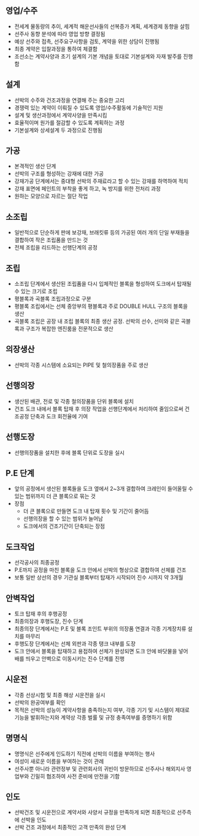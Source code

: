 ## 영업/수주

-   전세계 물동량의 추이, 세계적 해운선사들의 선복증가 계획, 세계경제 동향을 살핌
-   선주사 동향 분석에 따라 영업 방향 결정됨
-   예상 선주와 접촉, 선주요구사항을 검토, 계약을 위한 상담이 진행됨
-   최종 계약은 입찰과정을 통하여 체결함
-   조선소는 계약사양과 초기 설계의 기본 개념을 토대로 기본설계와 자재 발주를 진행함

## 설계

-   선박의 수주와 건조과정을 연결해 주는 중요한 고리
-   경쟁력 있는 계약이 이뤄질 수 있도록 영업/수주활동에 기술적인 지원
-   설계 및 생산과정에서 계약사양을 만족시킴
-   효율적이며 원가를 절감할 수 있도록 계획하는 과정
-   기본설계와 상세설계 두 과정으로 진행됨

## 가공

-   본격적인 생산 단계
-   선박의 구조를 형성하는 강재에 대한 가공
-   강재가공 단계에서는 중대형 선박의 주재료라고 할 수 있는 강재를 하역하여 적치
-   강재 표면에 페인트의 부착을 좋게 하고, 녹 방지를 위한 전처리 과정
-   원하는 모양으로 자르는 절단 작업

## 소조립

-   일반적으로 단순하게 판에 보강재, 브래킷류 등의 가공된 여러 개의 단일 부재들을 결합하여 작은 조립품을 만드는 것
-   전체 조립을 리드하는 선행단계의 공정

## 조립

-   소조립 단계에서 생산된 조립품을 다시 입체적인 블록을 형성하여 도크에서 탑재될 수 있는 크기로 조립
-   평블록과 곡블록 조립과정으로 구분
-   평블록 조립에서는 선체 중앙부의 평블록과 주로 DOUBLE HULL 구조의 블록을 생산
-   곡블록 조립은 공장 내 조립 블록의 최종 생산 공정. 선박의 선수, 선미와 같은 곡블록과 구조가 복잡한 엔진룸을 전문적으로 생산

## 의장생산

-   선박의 각종 시스템에 소요되는 PIPE 및 철의장품을 주로 생산

## 선행의장

-   생산된 배관, 전로 및 각종 철의장품을 단위 블록에 설치
-   건조 도크 내에서 블록 탑재 후 의장 작업을 선행단계에서 처리하여 줄임으로써 건조공정 단축과 도크 회전율에 기여

## 선행도장

-   선행의장품을 설치한 후에 블록 단위로 도장을 실시

## P.E 단계

-   앞의 공정에서 생산된 블록들을 도크 옆에서 2~3개 결합하여 크레인이 들어올릴 수 있는 범위까지 더 큰 블록으로 묶는 것
-   장점
    -   더 큰 블록으로 만들면 도크 내 탑재 횟수 및 기간이 줄어듬
    -   선행의장을 할 수 있는 범위가 늘어남
    -   도크에서의 건조기간이 단축되는 장점

## 도크작업

-   선각공사의 최종공정
-   P.E까지 공정을 마친 블록을 도크 안에서 선박의 형상으로 결합하여 선체를 건조
-   보통 일반 상선의 경우 기관실 블록부터 탑재가 시작되어 진수 시까지 약 3개월

## 안벽작업

-   토크 탑재 후의 후행공정
-   최종의장과 후행도장, 진수 단계
-   최종의장 단계에서는 P.E 및 블록 조인트 부위의 의장품 연결과 각종 기계장치류 설치를 마무리
-   후행도장 단계에서는 선체 외판과 각종 탱크 내부를 도장
-   도크 안에서 블록을 탑재하고 용접하여 선체가 완성되면 도크 안에 바닷물을 넣어 배를 띄우고 안벽으로 이동시키는 진수 단계를 진행

## 시운전

-   각종 선상시험 및 최종 해상 시운전을 실시
-   선박의 완공여부를 확인
-   목적은 선박의 성능이 계약사항을 충족하는지 여부, 각종 기기 및 시스템이 제대로 기능을 발휘하는지와 계약상 각종 벌률 및 규정 충족여부를 증명하기 위함

## 명명식

-   명명식은 선주에게 인도하기 직전에 선박의 이름을 부여하는 행사
-   여성이 새로운 이름을 부여하는 것이 관례
-   선주사뿐 아니라 관련정부 및 관련회사의 귀빈이 방문하므로 선주사나 해외지사 영업부와 긴밀히 협조하여 사전 준비에 만전을 기함

## 인도

-   선박건조 및 시운전으로 계약서와 사양서 규정을 만족하게 되면 최종적으로 선주측에 선박을 인도
-   선박 건조 과정에서 최종적인 고객 만족의 완성 단계
